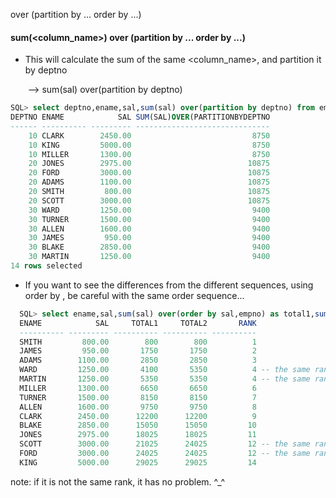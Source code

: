 over (partition by ... order by ...)

#### sum(<column_name>) over (partition by ... order by ...) 



- This will calculate the sum of the same <column_name>, and partition it by deptno

  ​    --> sum(sal) over(partition by deptno) 

```sql
SQL> select deptno,ename,sal,sum(sal) over(partition by deptno) from emp ;
DEPTNO ENAME            SAL SUM(SAL)OVER(PARTITIONBYDEPTNO
------ ---------- --------- ------------------------------
    10 CLARK        2450.00                           8750
    10 KING         5000.00                           8750
    10 MILLER       1300.00                           8750
    20 JONES        2975.00                          10875
    20 FORD         3000.00                          10875
    20 ADAMS        1100.00                          10875
    20 SMITH         800.00                          10875
    20 SCOTT        3000.00                          10875
    30 WARD         1250.00                           9400
    30 TURNER       1500.00                           9400
    30 ALLEN        1600.00                           9400
    30 JAMES         950.00                           9400
    30 BLAKE        2850.00                           9400
    30 MARTIN       1250.00                           9400
14 rows selected
```

- If you want to see the differences from the different sequences, using order by , be careful with the same order sequence...


```sql
  SQL> select ename,sal,sum(sal) over(order by sal,empno) as total1,sum(sal) over(order by sal)as total2 , rank() over (order by sal) rank from emp;
  ENAME            SAL     TOTAL1     TOTAL2       RANK
  ---------- --------- ---------- ---------- ----------
  SMITH         800.00        800        800          1
  JAMES         950.00       1750       1750          2
  ADAMS        1100.00       2850       2850          3
  WARD         1250.00       4100       5350          4 -- the same rank, calculate together
  MARTIN       1250.00       5350       5350          4 -- the same rank, calculate together
  MILLER       1300.00       6650       6650          6
  TURNER       1500.00       8150       8150          7
  ALLEN        1600.00       9750       9750          8
  CLARK        2450.00      12200      12200          9
  BLAKE        2850.00      15050      15050         10
  JONES        2975.00      18025      18025         11
  SCOTT        3000.00      21025      24025         12 -- the same rank, calculate together
  FORD         3000.00      24025      24025         12	-- the same rank, calculate together
  KING         5000.00      29025      29025         14
```

  

note: if it is not the same rank, it has no problem. ^_^ 

